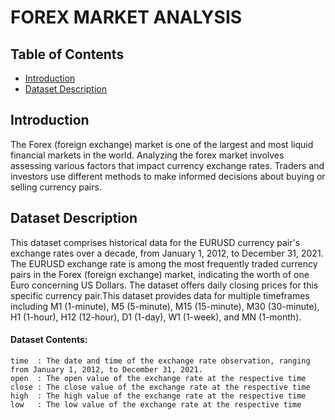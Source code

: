 # FOREX MARKET ANALYSIS


## Table of Contents

- [Introduction](#introduction)
- [Dataset Description](#dataset-description)

## Introduction

The Forex (foreign exchange) market is one of the largest and most liquid financial markets in the world. Analyzing the forex market involves assessing various factors that impact currency exchange rates. Traders and investors use different methods to make informed decisions about buying or selling currency pairs.

## Dataset Description
This dataset comprises historical data for the EURUSD currency pair's exchange rates over a decade, from January 1, 2012, to December 31, 2021. The EURUSD exchange rate is among the most frequently traded currency pairs in the Forex (foreign exchange) market, indicating the worth of one Euro concerning US Dollars. The dataset offers daily closing prices for this specific currency pair.This dataset provides data for multiple timeframes including M1 (1-minute), M5 (5-minute), M15 (15-minute), M30 (30-minute), H1 (1-hour), H12 (12-hour), D1 (1-day), W1 (1-week), and MN (1-month).
#### Dataset Contents:
    time  : The date and time of the exchange rate observation, ranging from January 1, 2012, to December 31, 2021.  
    open  : The open value of the exchange rate at the respective time
    close : The close value of the exchange rate at the respective time
    high  : The high value of the exchange rate at the respective time
    low   : The low value of the exchange rate at the respective time
